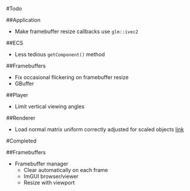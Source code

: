 #Todo

##Application
- Make framebuffer resize callbacks use `glm::ivec2`

##ECS
- Less tedious `getComponent()` method

##Framebuffers
- Fix occasional flickering on framebuffer resize
- GBuffer

##Player
- Limit vertical viewing angles

##Renderer
- Load normal matrix uniform correctly adjusted for scaled objects [link](https://learnopengl.com/#!Lighting/Basic-Lighting)

#Completed

##Framebuffers
- Framebuffer manager
	- Clear automatically on each frame
	- ImGUI browser/viewer
	- Resize with viewport
